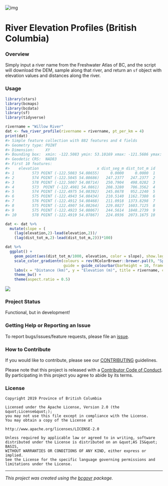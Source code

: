 ![img](https://img.shields.io/badge/Lifecycle-Experimental-339999)

River Elevation Profiles (British Columbia)
========================

### Overview

Simply input a river name from the Freshwater Atlas of BC, and the script will download the DEM, sample along that river, and return an `sf` object with elevation values and distances along the river. 

### Usage

``` r
library(stars)
library(bcmaps)
library(bcdata)
library(sf)
library(tidyverse)

rivername = "Willow River"
dat <- fwa_river_profile(rivername = rivername, pt_per_km = 4)  
print(dat)
#> Simple feature collection with 882 features and 4 fields
#> Geometry type: POINT
#> Dimension:     XY
#> Bounding box:  xmin: -122.5083 ymin: 53.10169 xmax: -121.5686 ymax: 54.08714
#> Geodetic CRS:  NAD83
#> First 10 features:
#>    elevation                          x dist_seg_m dist_tot_m id
#> 1        573 POINT (-122.5083 54.08655)     0.0000     0.0000  1
#> 2        574 POINT (-122.5045 54.08686)   247.2377   247.2377  2
#> 3        578 POINT (-122.5007 54.08714)   250.7904   498.0282  3
#> 4        573  POINT (-122.4981 54.0861)   208.3280   706.3562  4
#> 5        574 POINT (-122.4975 54.08392)   245.8678   952.2240  5
#> 6        575 POINT (-122.4943 54.08434)   210.5140  1162.7380  6
#> 7        576 POINT (-122.4912 54.08468)   211.0918  1373.8298  7
#> 8        575 POINT (-122.4907 54.08264)   229.8827  1603.7125  8
#> 9        575 POINT (-122.4923 54.08067)   244.5614  1848.2739  9
#> 10       578 POINT (-122.4919 54.07867)   224.8936  2073.1675 10

dat <- dat %>% 
  mutate(slope = (
    (lag(elevation,2)-lead(elevation,2))/
    (lag(dist_tot_m,2)-lead(dist_tot_m,2)))*100) 

dat %>% 
  ggplot() + 
    geom_point(aes(dist_tot_m/1000, elevation, color = slope), show.legend = T) + 
    scale_color_gradientn(colours = rev(RColorBrewer::brewer.pal(9, "Spectral")), 
                          guide = guide_colourbar(barheight = 10, frame.colour = "black", ticks.colour = "black")) +
    labs(x = "Distance (km)", y = "Elevation (m)", title = rivername, color = "Slope (%)") + 
    theme_bw() +
    theme(aspect.ratio = 0.5)
```
![](https://i.imgur.com/DaO4sbR.png)

### Project Status

Functional, but in development!

### Getting Help or Reporting an Issue

To report bugs/issues/feature requests, please file an
[issue](https://github.com/bcgov/Project_River_Profiles/issues/).

### How to Contribute

If you would like to contribute, please see our
[CONTRIBUTING](CONTRIBUTING.md) guidelines.

Please note that this project is released with a [Contributor Code of
Conduct](CODE_OF_CONDUCT.md). By participating in this project you agree
to abide by its terms.

### License

    Copyright 2019 Province of British Columbia

    Licensed under the Apache License, Version 2.0 (the &quot;License&quot;);
    you may not use this file except in compliance with the License.
    You may obtain a copy of the License at

    http://www.apache.org/licenses/LICENSE-2.0

    Unless required by applicable law or agreed to in writing, software distributed under the License is distributed on an &quot;AS IS&quot; BASIS,
    WITHOUT WARRANTIES OR CONDITIONS OF ANY KIND, either express or implied.
    See the License for the specific language governing permissions and limitations under the License.

------------------------------------------------------------------------

*This project was created using the
[bcgovr](https://github.com/bcgov/bcgovr) package.*

